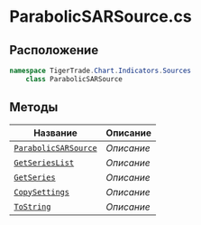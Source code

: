 
# ParabolicSARSource.cs
## Расположение
```csharp
namespace TigerTrade.Chart.Indicators.Sources  
    class ParabolicSARSource
```

## Методы
| Название | Описание |
| --- | --- |
| [`ParabolicSARSource`](./Методы/ParabolicSARSource.md) | *Описание* |
| [`GetSeriesList`](./Методы/GetSeriesList.md) | *Описание* |
| [`GetSeries`](./Методы/GetSeries.md) | *Описание* |
| [`CopySettings`](./Методы/CopySettings.md) | *Описание* |
| [`ToString`](./Методы/ToString.md) | *Описание* |
